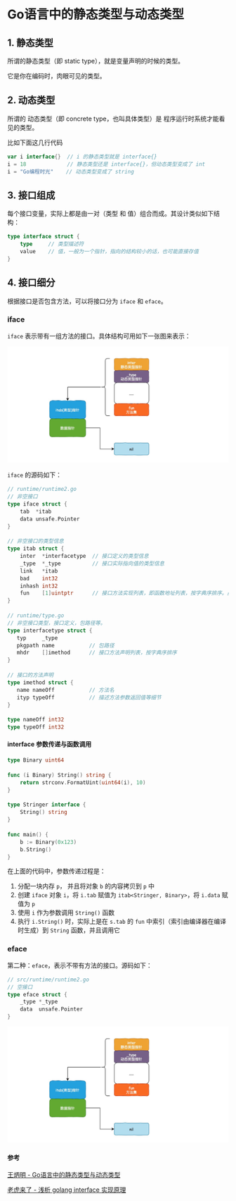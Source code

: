 # Go语言中的静态类型与动态类型



## 1. 静态类型

所谓的静态类型（即 static type），就是变量声明的时候的类型。

它是你在编码时，肉眼可见的类型。



## 2. 动态类型

所谓的 动态类型（即 concrete type，也叫具体类型）是 程序运行时系统才能看见的类型。

比如下面这几行代码

```go
var i interface{}  // i 的静态类型就是 interface{} 
i = 18             // 静态类型还是 interface{}，但动态类型变成了 int
i = "Go编程时光"    // 动态类型变成了 string
```



## 3. 接口组成

每个接口变量，实际上都是由一对（类型 和 值）组合而成。其设计类似如下结构：
```go
type interface struct {
    type     // 类型描述符
    value    // 值，一般为一个指针，指向的结构较小的话，也可能直接存值
}
```



## 4. 接口细分

根据接口是否包含方法，可以将接口分为 `iface` 和 `eface`。



### iface

`iface` 表示带有一组方法的接口。具体结构可用如下一张图来表示：

<img src="assets/v2-a3d03db087e982e45ba7e46811d43e31_r.jpg" alt="preview" />

`iface` 的源码如下：

```go
// runtime/runtime2.go
// 非空接口
type iface struct {
    tab  *itab
    data unsafe.Pointer
}

// 非空接口的类型信息
type itab struct {
    inter  *interfacetype  // 接口定义的类型信息
    _type  *_type          // 接口实际指向值的类型信息
    link   *itab  
    bad    int32
    inhash int32
    fun    [1]uintptr      // 接口方法实现列表，即函数地址列表，按字典序排序。虽然声明大小为1，但使用时会用 offset 取值，实际可以存多个
}

// runtime/type.go
// 非空接口类型，接口定义，包路径等。
type interfacetype struct {
   typ     _type
   pkgpath name           // 包路径
   mhdr    []imethod      // 接口方法声明列表，按字典序排序
}

// 接口的方法声明 
type imethod struct {
   name nameOff           // 方法名
   ityp typeOff           // 描述方法参数返回值等细节
}

type nameOff int32
type typeOff int32
```



#### interface 参数传递与函数调用

```go
type Binary uint64

func (i Binary) String() string {
    return strconv.FormatUint(uint64(i), 10)
}

type Stringer interface {
    String() string
}

func main() {
    b := Binary(0x123)
    b.String()
}
```

在上面的代码中，参数传递过程是：

1. 分配一块内存 `p`， 并且将对象 `b` 的内容拷贝到 `p` 中
2. 创建 `iface` 对象 `i`，将 `i.tab` 赋值为 `itab<Stringer, Binary>`，将 `i.data` 赋值为 `p`
3. 使用 `i` 作为参数调用 `String()` 函数
4. 执行 `i.String()` 时，实际上是在 `s.tab` 的 `fun` 中索引（索引由编译器在编译时生成）到 `String` 函数，并且调用它





### eface

第二种：`eface`，表示不带有方法的接口。源码如下：

```go
// src/runtime/runtime2.go
// 空接口
type eface struct {
    _type *_type
    data  unsafe.Pointer
}
```
<img src="assets/v2-a3d03db087e982e45ba7e46811d43e31_r.jpg" alt="preview" />





#### 参考

[王炳明 - Go语言中的静态类型与动态类型](https://zhuanlan.zhihu.com/p/258617170)

[老虎来了 - 浅析 golang interface 实现原理](https://zhuanlan.zhihu.com/p/60983066)

